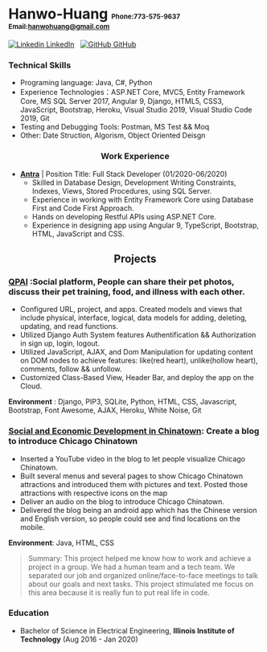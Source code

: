# **Hanwo-Huang**           <font size = "2"> Phone:773-575-9637  Email:hanwohuang@gmail.com</font>
[![Linkedin](https://i.stack.imgur.com/gVE0j.png) LinkedIn](https://www.linkedin.com/in/hanwo-huang/)
&nbsp;
[![GitHub](https://i.stack.imgur.com/tskMh.png) GitHub](https://github.com/ilhhw88/)

### **Technical Skills**
- Programing language: Java, C#, Python
- Experience Technologies：ASP.NET Core, MVC5, Entity Framework Core, MS SQL Server 2017, Angular 9, Django, HTML5, CSS3, JavaScript, Bootstrap, Heroku, Visual Studio 2019, Visual Studio Code 2019, Git
- Testing and Debugging Tools: Postman, MS Test && Moq
- Other: Date Struction, Algorism, Object Oriented Deisgn
### <center> **Work Experience** </Center>
- **[Antra](https://antra.com/)** | Position Title: Full Stack Developer (01/2020-06/2020)
    -   Skilled in Database Design, Development Writing Constraints, Indexes, Views, Stored Procedures, using SQL Server. 
    -   Experience in working with Entity Framework Core using Database First and Code First Approach. 
    - Hands on developing Restful APIs using ASP.NET Core. 
    - Experience in designing app using Angular 9, TypeScript, Bootstrap, HTML, JavaScript and CSS.
  
    
## <center> **Projects** </center>

### **[QPAl](https://damp-temple-09335.herokuapp.com)** :Social platform, People can share their pet photos, discuss their pet training, food, and illness with each other.
-	Configured URL, project, and apps. Created models and views that include physical, interface, logical, data models for adding, deleting, updating, and read functions.
-	Utilized Django Auth System features Authentification && Authorization in sign up, login, logout.
-	Utilized JavaScript, AJAX, and Dom Manipulation for updating content on DOM nodes to achieve features: like(red heart), unlike(hollow heart), comments, follow && unfollow.
- Customized Class-Based View, Header Bar, and deploy the app on the Cloud.

**Environment** :  Django, PIP3, SQLite, Python, HTML, CSS, Javascript, Bootstrap, Font Awesome, 
AJAX, Heroku, White Noise, Git

### **[Social and Economic Development in Chinatown](https://tech-team-chinatown-ipro-497-313.github.io/TECH-team/index.html)**: Create a blog to introduce Chicago Chinatown
- Inserted a YouTube video in the blog to let people visualize Chicago Chinatown.
-  Built several menus and several pages to show Chicago Chinatown attractions and introduced them with pictures and text. Posted those attractions with respective icons on the map
-  Deliver an audio on the blog to introduce Chicago Chinatown.
-  Delivered the blog being an android app which has the Chinese version and English version, so people could see and find locations on the mobile.

**Environment**: Java, HTML, CSS
>Summary: This project helped me know how to work and achieve a project in a group. We had a human team and a tech team. We separated our job and organized online/face-to-face meetings to talk about our goals and next tasks. This project stimulated me  focus on this area because it is really fun to put real life in code.

### **Education** 
- Bachelor of Science in Electrical Engineering, **Illinois Institute of Technology**  (Aug 2016 - Jan 2020)
